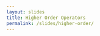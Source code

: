 ```yaml
---
layout: slides
title: Higher Order Operators
permalink: /slides/higher-order/
---
```


<section data-markdown data-separator="^\n---\n$" data-separator-vertical="^\n--\n$">
<script type="text/template">

![Bonsai](../../assets/images/bonsai-lettering.svg)

### Higher Order Operators
[neurogears.org/esc-2025](https://neurogears.org/esc-2025)
<table style="width: 100%;">
  <tr>
    <th style="vertical-align: middle; width: 40%; height: 100px; padding-left: 180px">
      <img alt="NeuroGEARS" src="../../assets/images/neurogears.svg"/>
    </th>
    <th style="vertical-align: middle; width: 40%; height: 100px; padding-left: 80px; align: right">
      <img alt="ESC" src="../../assets/images/esc.png"/>
    </th>
  </tr>
</table>

---

### Outline

* Recap
* Sharing Sequences
* Higher Order Operators

---

<!-- .element: data-transition="default none" -->
###### Transform

![Transform](../../assets/images/transform.svg)

--

<!-- .element: data-transition="default none" -->
###### Select

![Select](../../assets/images/select.svg)

--

<!-- .element: data-transition="none default" -->
###### SelectMany

![SelectMany](../../assets/images/selectmany.svg)

--

<!-- .element: data-transition="none default" -->
###### SelectMany: Play audio on cue

![SelectMany](../../assets/images/selectmany-playsound-1.svg)

--

<!-- .element: data-transition="none default" -->
###### SelectMany: Play audio on cue

![SelectMany](../../assets/images/selectmany-playsound-2.svg)

---

### Sharing observable sequences

![Branching](../../assets/images/branching-simple.svg)
<!-- .element: style="display: inline-block; vertical-align: top;" -->
![Subjects (Publish)](../../assets/images/subjects-publish-simple.svg)
<!-- .element: class="fragment" style="display: inline-block; vertical-align: top; padding-left: 120px;" -->

---

### Subject scope

![Subject scope](../../assets/images/subjects-scope.svg)

---

<!-- .element: data-transition="default none" -->
### Hot vs cold sequences

![Subscription effects](../../assets/images/temperature-blank.svg)

--

<!-- .element: data-transition="none" -->
### Hot vs cold sequences

![Subscription effects](../../assets/images/temperature-effects.svg)

--

<!-- .element: data-transition="none" -->
### Hot vs cold sequences

![Temperature](../../assets/images/temperature.svg)

--

<!-- .element: data-transition="none" -->
### Hot vs cold sequences

![Publish](../../assets/images/publish.svg)
<!-- .element: style="display: inline-block; vertical-align: top;" -->
![Replay](../../assets/images/replay.svg)
<!-- .element: style="display: inline-block; vertical-align: top; padding-left: 40px;" -->

--

<!-- .element: data-transition="none default" -->
### Hot vs cold sequences

![Subjects (Publish)](../../assets/images/subjects-publish.svg)
<!-- .element: style="display: inline-block; vertical-align: top; padding-left: 120px;" -->
![Subjects (Replay)](../../assets/images/subjects-replay.svg)
<!-- .element: style="display: inline-block; vertical-align: top; padding-left: 120px;" -->

---

<!-- .element: data-transition="default none" -->
### Subject Types

![Subject types](../../assets/images/subjects-declaration.svg)
<!-- .element: style="padding: 30px; display: inline-block; vertical-align: middle;" -->

--

<!-- .element: data-transition="none" -->
### Subject Types

![Subject types](../../assets/images/subjects.svg)
<!-- .element: style="padding: 30px; display: inline-block; vertical-align: middle;" -->

---

<!-- .element: data-transition="default none" -->
###### Buffer

![Buffer](../../assets/images/buffer.svg)

--

<!-- .element: data-transition="none default" -->
###### Buffer: Moving Average

![SelectMany](../../assets/images/buffer-movingaverage.svg)

---

<!-- .element: data-transition="default none" -->
###### BufferTrigger

![BufferTrigger](../../assets/images/buffertrigger.svg)

--

<!-- .element: data-transition="none default" -->
###### BufferTrigger: Signal Snapshot

![BufferTrigger](../../assets/images/buffertrigger-snapshot.svg)

---

###### Window

![Window](../../assets/images/window.svg)

---

<!-- .element: data-transition="default none" -->
###### WindowTrigger

![WindowTrigger](../../assets/images/windowtrigger.svg)

--

<!-- .element: data-transition="none default" -->
###### WindowTrigger: Record triggered video

![WindowTrigger](../../assets/images/windowtrigger-recordclip.svg)

---

###### Merge

![Merge](../../assets/images/merge.svg)

---

###### Concat

![Concat](../../assets/images/concat.svg)

---

### Higher-Order Operators

![Concatenate video files using first order operators](../../assets/images/concatfile-firstorder.svg)

--

###### Enumerate Files

![Enumerate all file names in a folder](../../assets/images/concatfile-enumeratefiles.svg)

--

###### Create Observable

![Create sequences of frames from file names](../../assets/images/concatfile-observable.svg)

--

###### Concat

![Combine all sequences of frames into a single sequence](../../assets/images/concatfile-combine.svg)

--

###### Higher-Order: Batch concatenate multiple videos

![SelectMany](../../assets/images/higherorder-concatfiles.svg)

---

###### Concat

![Concat](../../assets/images/concatwindow.svg)

---

###### Merge

![Merge](../../assets/images/mergewindow.svg)

---

###### Switch

![Switch](../../assets/images/switch.svg)

</script>
</section>

<section data-markdown data-separator="^\n---\n$" data-separator-vertical="^\n--\n$">
<script type="text/template">

![Bonsai](../../assets/images/bonsai-lettering.svg)

### Questions?
[neurogears.org/esc-2025](https://neurogears.org/esc-2025)
<table style="width: 100%;">
  <tr>
    <th style="vertical-align: middle; width: 40%; height: 100px; padding-left: 180px">
      <img alt="NeuroGEARS" src="../../assets/images/neurogears.svg"/>
    </th>
    <th style="vertical-align: middle; width: 40%; height: 100px; padding-left: 80px; align: right">
      <img alt="ESC" src="../../assets/images/esc.png"/>
    </th>
  </tr>
</table>

</script>
</section>